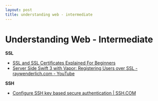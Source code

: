 ```yaml
---
layout: post
title: understanding web - intermediate
---
```


# Understanding Web - Intermediate


**SSL**

* [SSL and SSL Certificates Explained  For Beginners](http://www.steves-internet-guide.com/ssl-certificates-explained/)
* [Server Side Swift 3 with Vapor: Registering Users over SSL - raywenderlich.com - YouTube](https://www.youtube.com/watch?v=mAiZTB-ZEDY)


**SSH**
* [Configure SSH key based secure authentication | SSH.COM](https://www.ssh.com/ssh/key/)
